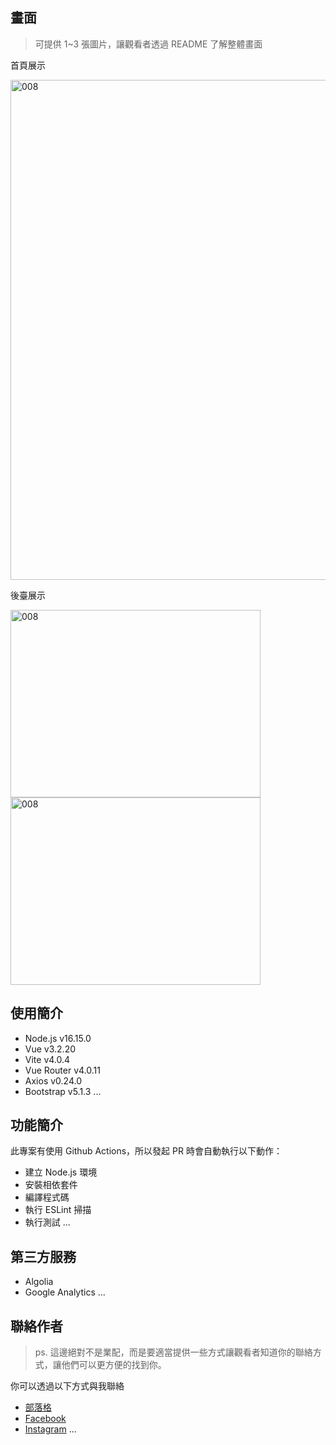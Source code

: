 
## 畫面

> 可提供 1~3 張圖片，讓觀看者透過 README 了解整體畫面

<p>首頁展示</p>
<img src="https://github.com/DaLan1110/Project13_0402/assets/165737379/42b3b8f7-a532-4f98-8dd2-a4b4752a3e69" alt="008" width="1000" height="800">



<p>後臺展示</p>
<img src="https://github.com/DaLan1110/Project13_0402/assets/165737379/e92e7642-4a8e-494d-a431-7c1991997144" alt="008" width="400" height="300">
<img src="https://github.com/DaLan1110/Project13_0402/assets/165737379/41b9aadc-3475-4ca1-8873-47dcd078c4b1" alt="008" width="400" height="300">

## 使用簡介

- Node.js v16.15.0
- Vue v3.2.20
- Vite v4.0.4
- Vue Router v4.0.11
- Axios v0.24.0
- Bootstrap v5.1.3
...


## 功能簡介

此專案有使用 Github Actions，所以發起 PR 時會自動執行以下動作：

- 建立 Node.js 環境
- 安裝相依套件
- 編譯程式碼
- 執行 ESLint 掃描
- 執行測試
...

## 第三方服務

- Algolia
- Google Analytics
...

## 聯絡作者

> ps. 這邊絕對不是業配，而是要適當提供一些方式讓觀看者知道你的聯絡方式，讓他們可以更方便的找到你。

你可以透過以下方式與我聯絡

- [部落格](https://XXXXX.com/)
- [Facebook](https://www.facebook.com/XXXX)
- [Instagram](https://www.instagram.com/XXXX/)
...

